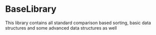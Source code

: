 # BaseLibrary
This library contains all standard comparison based sorting, basic data structures and some advanced data structures as well
